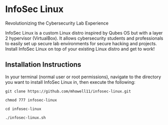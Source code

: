 # InfoSec Linux

Revolutionizing the Cybersecurity Lab Experience

InfoSec Linux is a custom Linux distro inspired by Qubes OS but with a layer 2 hypervisor (VirtualBox). It allows cybersecurity students and professionals to easily set up secure lab environments for secure hacking and projects. Install InfoSec Linux on top of your existing Linux distro and get to work!


## Installation Instructions

In your terminal (normal user or root permissions), navigate to the directory you want to install InfoSec Linux in, then execute the following:

```
git clone https://github.com/mhowell11/infosec-linux.git

chmod 777 infosec-linux

cd infosec-linux

./infosec-linux.sh
```
